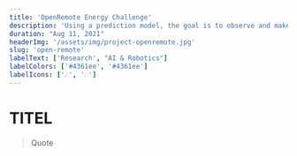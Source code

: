 ```yaml
---
title: 'OpenRemote Energy Challenge'
description: 'Using a prediction model, the goal is to observe and make energy consumption predictions.'
duration: "Aug 11, 2021"
headerImg: '/assets/img/project-openremote.jpg'
slug: 'open-remote'
labelText: ['Research', "AI & Robotics"]
labelColors: ['#4361ee', '#4361ee']
labelIcons: ['☄️', '☄️']
---
```


# TITEL

> Quote